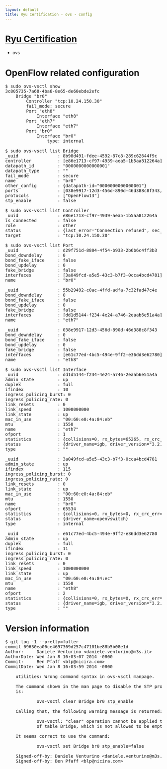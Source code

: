 ```yaml
---
layout: default
title: Ryu Certification - ovs - config
---
```

# [Ryu Certification](http://osrg.github.io/ryu/certification.html)
* ovs 

# OpenFlow related configuration
<pre>
$ sudo ovs-vsctl show
3c805735-7a68-4ba6-8e65-de60ebde2efc
    Bridge "br0"
        Controller "tcp:10.24.150.30"
        fail_mode: secure
        Port "eth8"
            Interface "eth8"
        Port "eth7"
            Interface "eth7"
        Port "br0"
            Interface "br0"
                type: internal

$ sudo ovs-vsctl list Bridge
_uuid               : 8b98d491-fdee-4592-87c8-289c62644f9c
controller          : [e86e1713-cf97-4939-aea5-1b5aa812264a]
datapath_id         : "0000000000000001"
datapath_type       : ""
fail_mode           : secure
name                : "br0"
other_config        : {datapath-id="0000000000000001"}
ports               : [038e9917-12d3-456d-890d-46d388c8f343, 55b29492-c0ac-4ffd-adfa-7c32fad47c4e, d29f751d-8804-4f54-b933-2b6b6c4ff3b3]
protocols           : ["OpenFlow13"]
stp_enable          : false

$ sudo ovs-vsctl list Controller
_uuid               : e86e1713-cf97-4939-aea5-1b5aa812264a
is_connected        : false
role                : other
status              : {last_error="Connection refused", sec_since_connect="346", sec_since_disconnect="1", state=BACKOFF}
target              : "tcp:10.24.150.30"

$ sudo ovs-vsctl list Port
_uuid               : d29f751d-8804-4f54-b933-2b6b6c4ff3b3
bond_downdelay      : 0
bond_fake_iface     : false
bond_updelay        : 0
fake_bridge         : false
interfaces          : [3a049fcd-a5e5-43c3-b7f3-0cca4bcd4781]
name                : "br0"

_uuid               : 55b29492-c0ac-4ffd-adfa-7c32fad47c4e
bond_downdelay      : 0
bond_fake_iface     : false
bond_updelay        : 0
fake_bridge         : false
interfaces          : [dd1d5144-f234-4e24-a746-2eaab6e51a4a]
name                : "eth7"

_uuid               : 038e9917-12d3-456d-890d-46d388c8f343
bond_downdelay      : 0
bond_fake_iface     : false
bond_updelay        : 0
fake_bridge         : false
interfaces          : [e61c77ed-4bc5-494e-9ff2-e36dd3e62780]
name                : "eth8"

$ sudo ovs-vsctl list Interface
_uuid               : dd1d5144-f234-4e24-a746-2eaab6e51a4a
admin_state         : up
duplex              : full
ifindex             : 10
ingress_policing_burst: 0
ingress_policing_rate: 0
link_resets         : 0
link_speed          : 1000000000
link_state          : up
mac_in_use          : "00:60:e0:4a:84:eb"
mtu                 : 1550
name                : "eth7"
ofport              : 1
statistics          : {collisions=0, rx_bytes=65265, rx_crc_err=0, rx_dropped=0, rx_errors=0, rx_frame_err=0, rx_over_err=0, rx_packets=660, tx_bytes=0, tx_dropped=0, tx_errors=0, tx_packets=0}
status              : {driver_name=igb, driver_version="3.2.10-k", firmware_version="3.10-0"}
type                : ""

_uuid               : 3a049fcd-a5e5-43c3-b7f3-0cca4bcd4781
admin_state         : up
ifindex             : 115
ingress_policing_burst: 0
ingress_policing_rate: 0
link_resets         : 0
link_state          : up
mac_in_use          : "00:60:e0:4a:84:eb"
mtu                 : 1550
name                : "br0"
ofport              : 65534
statistics          : {collisions=0, rx_bytes=0, rx_crc_err=0, rx_dropped=0, rx_errors=0, rx_frame_err=0, rx_over_err=0, rx_packets=0, tx_bytes=0, tx_dropped=0, tx_errors=0, tx_packets=0}
status              : {driver_name=openvswitch}
type                : internal

_uuid               : e61c77ed-4bc5-494e-9ff2-e36dd3e62780
admin_state         : up
duplex              : full
ifindex             : 11
ingress_policing_burst: 0
ingress_policing_rate: 0
link_resets         : 0
link_speed          : 1000000000
link_state          : up
mac_in_use          : "00:60:e0:4a:84:ec"
mtu                 : 1550
name                : "eth8"
ofport              : 2
statistics          : {collisions=0, rx_bytes=0, rx_crc_err=0, rx_dropped=0, rx_errors=0, rx_frame_err=0, rx_over_err=0, rx_packets=0, tx_bytes=20536, tx_dropped=0, tx_errors=0, tx_packets=220}
status              : {driver_name=igb, driver_version="3.2.10-k", firmware_version="3.10-0"}
type                : ""
</pre>

# Version information
<pre>
$ git log -1 --pretty=fuller
commit 69630ea06ce4697369d257c47101be88b5b08e1d
Author:     Daniele Venturino &lt;daniele.venturino@m3s.it&gt;
AuthorDate: Wed Jan 8 16:03:07 2014 -0800
Commit:     Ben Pfaff &lt;blp@nicira.com&gt;
CommitDate: Wed Jan 8 16:03:59 2014 -0800

    utilities: Wrong command syntax in ovs-vsctl manpage.
    
    The command shown in the man page to disable the STP protocol on a bridge
    is:
    
            ovs-vsctl clear Bridge br0 stp_enable
    
    Calling that, the following warning message is returned:
    
            ovs-vsctl: "clear" operation cannot be applied to column stp_enable
            of table Bridge, which is not allowed to be empty
    
    It seems correct to use the command:
    
            ovs-vsctl set Bridge br0 stp_enable=false
    
    Signed-off-by: Daniele Venturino &lt;daniele.venturino@m3s.it&gt;
    Signed-off-by: Ben Pfaff &lt;blp@nicira.com&gt;
</pre>
